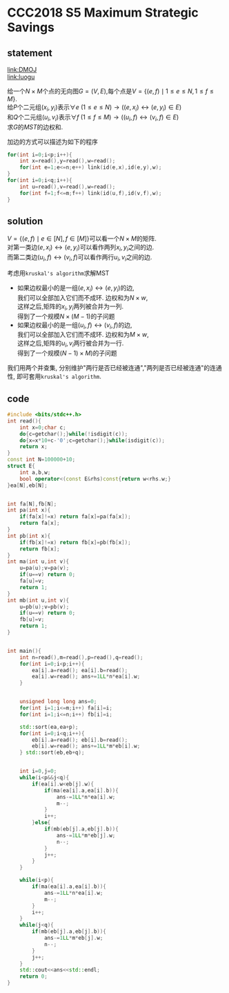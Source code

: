 # CCC2018 S5 Maximum Strategic Savings

## statement

[link:DMOJ](https://dmoj.ca/problem/ccc18s5)  
[link:luogu](https://www.luogu.com.cn/problem/P4809)  

给一个$N\times M$个点的无向图$G=(V,E)$,每个点是$V=\{(e,f) \mid 1\leq e\leq N,1\leq f\leq M\}$.  
给$P$个二元组$(x_i,y_i)$表示$\forall e\ (1\leq e\leq N)\to ((e,x_i)\leftrightarrow (e,y_i)\in E)$  
和$Q$个二元组$(u_i,v_i)$表示$\forall f\  (1\leq f\leq M)\to ((u_i,f)\leftrightarrow (v_i,f)\in E)$  
求$G$的$MST$的边权和.

加边的方式可以描述为如下的程序

```cpp
for(int i=0;i<p;i++){
    int x=read(),y=read(),w=read();
    for(int e=1;e<=n;e++) link(id(e,x),id(e,y),w);
}
for(int i=0;i<q;i++){
    int u=read(),v=read(),w=read();
    for(int f=1;f<=m;f++) link(id(u,f),id(v,f),w);
}
```

## solution

$V=\{(e,f)\mid e\in [N],f\in [M]\}$可以看一个$N\times M$的矩阵.  
对第一类边$(e,x_i)\leftrightarrow (e,y_i)$可以看作两列$x_i,y_i$之间的边.  
而第二类边$(u_i,f)\leftrightarrow (v_i,f)$可以看作两行$u_i,v_i$之间的边.

考虑用`kruskal's algorithm`求解MST

- 如果边权最小的是一组$(e,x_i)\leftrightarrow (e,y_i)$的边,  
  我们可以全部加入它们而不成环. 边权和为$N\times w$,  
  这样之后,矩阵的$x_i,y_i$两列被合并为一列.  
	得到了一个规模$N\times (M-1)$的子问题
- 如果边权最小的是一组$(u_i,f)\leftrightarrow (v_i,f)$的边,  
  我们可以全部加入它们而不成环. 边权和为$M\times w$,  
  这样之后,矩阵的$u_i,v_i$两行被合并为一行.  
	得到了一个规模$(N-1)\times M)$的子问题

我们用两个并查集, 分别维护"两行是否已经被连通","两列是否已经被连通"的连通性,
即可套用`kruskal's algorithm`.


## code

```cpp
#include <bits/stdc++.h>
int read(){
	int x=0;char c;
	do{c=getchar();}while(!isdigit(c));
	do{x=x*10+c-'0';c=getchar();}while(isdigit(c));
	return x;
}
const int N=100000+10;
struct E{
	int a,b,w;
	bool operator<(const E&rhs)const{return w<rhs.w;}
}ea[N],eb[N];


int fa[N],fb[N];
int pa(int x){
	if(fa[x]!=x) return fa[x]=pa(fa[x]);
	return fa[x];
}
int pb(int x){
	if(fb[x]!=x) return fb[x]=pb(fb[x]);
	return fb[x];
}
int ma(int u,int v){
	u=pa(u);v=pa(v);
	if(u==v) return 0;
	fa[u]=v;
	return 1;
}
int mb(int u,int v){
	u=pb(u);v=pb(v);
	if(u==v) return 0;
	fb[u]=v;
	return 1;
}


int main(){
	int n=read(),m=read(),p=read(),q=read();
	for(int i=0;i<p;i++){
		ea[i].a=read(); ea[i].b=read();
		ea[i].w=read(); ans+=1LL*n*ea[i].w;
	}


	unsigned long long ans=0;
	for(int i=1;i<=m;i++) fa[i]=i;
	for(int i=1;i<=n;i++) fb[i]=i;

	std::sort(ea,ea+p);
	for(int i=0;i<q;i++){
		eb[i].a=read(); eb[i].b=read();
		eb[i].w=read(); ans+=1LL*m*eb[i].w;
	} std::sort(eb,eb+q);


	int i=0,j=0;
	while(i<p&&j<q){
		if(ea[i].w<eb[j].w){
			if(ma(ea[i].a,ea[i].b)){
				ans-=1LL*n*ea[i].w;
				m--;
			}
			i++;
		}else{
			if(mb(eb[j].a,eb[j].b)){
				ans-=1LL*m*eb[j].w;
				n--;
			}
			j++;
		}
	}

	while(i<p){
		if(ma(ea[i].a,ea[i].b)){
			ans-=1LL*n*ea[i].w;
			m--;
		}
		i++;
	}
	while(j<q){
		if(mb(eb[j].a,eb[j].b)){
			ans-=1LL*m*eb[j].w;
			n--;
		}
		j++;
	}
	std::cout<<ans<<std::endl;
	return 0;
}
```



